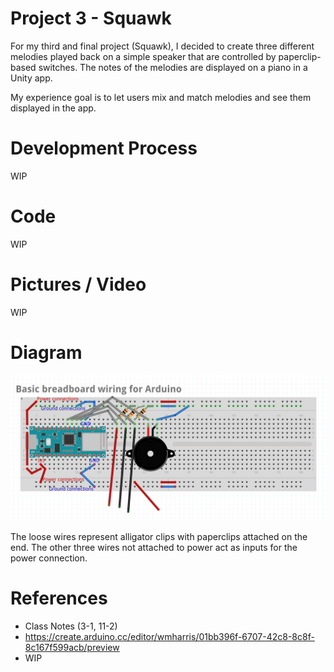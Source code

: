 # Project 3 - Squawk

For my third and final project (Squawk), I decided to create three different melodies played back on a simple speaker that are controlled by paperclip-based switches. The notes of the melodies are displayed on a piano in a Unity app.

My experience goal is to let users mix and match melodies and see them displayed in the app.

# Development Process

WIP

# Code

WIP

# Pictures / Video

WIP

# Diagram

![Diagram of the top-down view](https://github.com/MIDIManNoah/IGME-470-Journals/blob/main/P3%20Squawk/PComp%20-%20P3%20Squawk%20Diagram.png?raw=true)

The loose wires represent alligator clips with paperclips attached on the end. The other three wires not attached to power act as inputs for the power connection.

# References

- Class Notes (3-1, 11-2)
- https://create.arduino.cc/editor/wmharris/01bb396f-6707-42c8-8c8f-8c167f599acb/preview
- WIP
